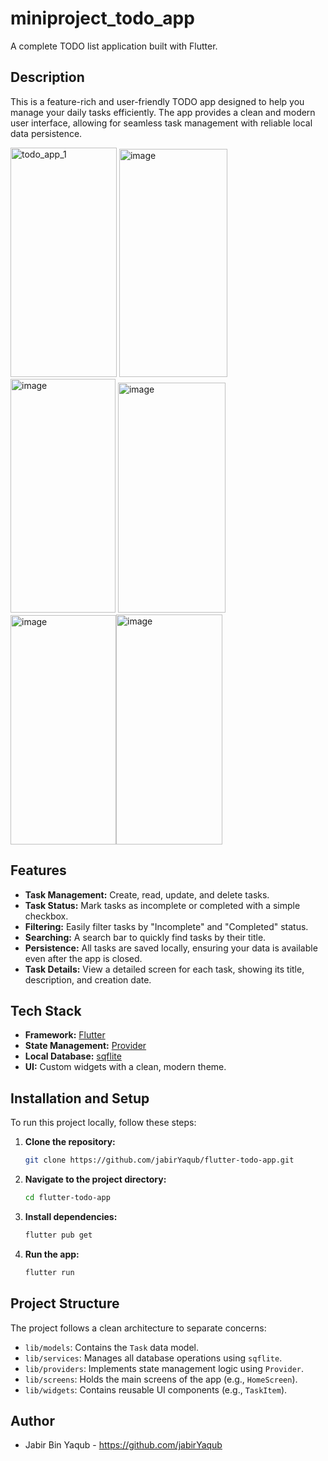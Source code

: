 # miniproject_todo_app

A complete TODO list application built with Flutter.

## Description
This is a feature-rich and user-friendly TODO app designed to help you manage your daily tasks efficiently. The app provides a clean and modern user interface, allowing for seamless task management with reliable local data persistence.

<img width="170" height="367" alt="todo_app_1" src="https://github.com/user-attachments/assets/3e61f4f4-d6eb-408e-918e-f82747309e94" />     <img width="173" height="365" alt="image" src="https://github.com/user-attachments/assets/d9594be3-965a-476c-a0be-4d786f23f717" /> <img width="168" height="374" alt="image" src="https://github.com/user-attachments/assets/0bcac003-ac6b-4383-99d2-aa5e13194425" /> <img width="172" height="368" alt="image" src="https://github.com/user-attachments/assets/d45d76c1-300f-4c5e-9fd8-bcde34cbde81" /><img width="169" height="367" alt="image" src="https://github.com/user-attachments/assets/a1200252-02c9-42b2-bc93-db264a5fb43d" /><img width="170" height="368" alt="image" src="https://github.com/user-attachments/assets/0ca3a22e-c8b2-46a5-9dbf-ded9328a169d" />







## Features
- **Task Management:** Create, read, update, and delete tasks.
- **Task Status:** Mark tasks as incomplete or completed with a simple checkbox.
- **Filtering:** Easily filter tasks by "Incomplete" and "Completed" status.
- **Searching:** A search bar to quickly find tasks by their title.
- **Persistence:** All tasks are saved locally, ensuring your data is available even after the app is closed.
- **Task Details:** View a detailed screen for each task, showing its title, description, and creation date.

## Tech Stack
- **Framework:** [Flutter](https://flutter.dev/)
- **State Management:** [Provider](https://pub.dev/packages/provider)
- **Local Database:** [sqflite](https://pub.dev/packages/sqflite)
- **UI:** Custom widgets with a clean, modern theme.

## Installation and Setup
To run this project locally, follow these steps:

1.  **Clone the repository:**
    ```bash
    git clone https://github.com/jabirYaqub/flutter-todo-app.git
    ```
2.  **Navigate to the project directory:**
    ```bash
    cd flutter-todo-app
    ```
3.  **Install dependencies:**
    ```bash
    flutter pub get
    ```
4.  **Run the app:**
    ```bash
    flutter run
    ```

## Project Structure
The project follows a clean architecture to separate concerns:
- `lib/models`: Contains the `Task` data model.
- `lib/services`: Manages all database operations using `sqflite`.
- `lib/providers`: Implements state management logic using `Provider`.
- `lib/screens`: Holds the main screens of the app (e.g., `HomeScreen`).
- `lib/widgets`: Contains reusable UI components (e.g., `TaskItem`).

## Author
- Jabir Bin Yaqub - https://github.com/jabirYaqub
